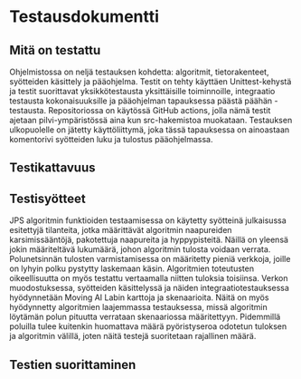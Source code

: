 # Testausdokumentti

## Mitä on testattu
Ohjelmistossa on neljä testauksen kohdetta: algoritmit, tietorakenteet, syötteiden käsittely ja pääohjelma. Testit on tehty käyttäen Unittest-kehystä ja testit suorittavat yksikkötestausta yksittäisille toiminnoille, integraatio testausta kokonaisuuksille ja pääohjelman tapauksessa päästä päähän -testausta. Repositoriossa on käytössä GitHub actions, jolla nämä testit ajetaan pilvi-ympäristössä aina kun src-hakemistoa muokataan. Testauksen ulkopuolelle on jätetty käyttöliittymä, joka tässä tapauksessa on ainoastaan komentorivi syötteiden luku ja tulostus pääohjelmassa.

## Testikattavuus

## Testisyötteet
JPS algoritmin funktioiden testaamisessa on käytetty syötteinä julkaisussa esitettyjä tilanteita, jotka määrittävät algoritmin naapureiden karsimissääntöjä, pakotettuja naapureita ja hyppypisteitä. Näillä on yleensä jokin määriteltävä lukumäärä, johon algoritmin tulosta voidaan verrata. Polunetsinnän tulosten varmistamisessa on määritetty pieniä verkkoja, joille on lyhyin polku pystytty laskemaan käsin. Algoritmien toteutusten oikeellisuutta on myös testattu vertaamalla niitten tuloksia toisiinsa. Verkon muodostuksessa, syötteiden käsittelyssä ja näiden integraatiotestauksessa hyödynnetään Moving AI Labin karttoja ja skenaarioita. Näitä on myös hyödynnetty algoritmien laajemmassa testauksessa, missä algoritmin löytämän polun pituutta verrataan skenaariossa määritettyyn. Pidemmillä poluilla tulee kuitenkin huomattava määrä pyöristyseroa odotetun tuloksen ja algoritmin välillä, joten näitä testejä suoritetaan rajallinen määrä.

## Testien suorittaminen
